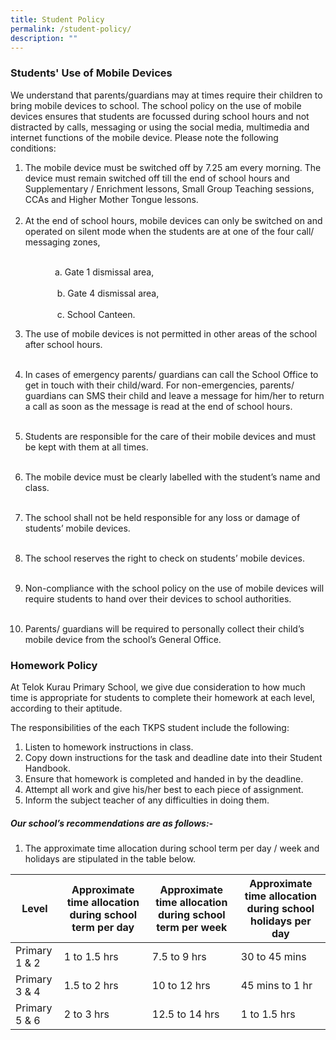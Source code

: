 ```yaml
---
title: Student Policy
permalink: /student-policy/
description: ""
---
```


### **Students' Use of Mobile Devices**

We understand that parents/guardians may at times require their children to bring mobile devices to school. The school policy on the use of mobile devices ensures that students are focussed during school hours and not distracted by calls, messaging or using the social media, multimedia and internet functions of the mobile device. Please note the following conditions:

1. The mobile device must be switched off by 7.25 am every morning. The device must remain switched off till the end of school hours and Supplementary / Enrichment lessons, Small Group Teaching sessions, CCAs and Higher Mother Tongue lessons.<br><br>
2. At the end of school hours, mobile devices can only be switched on and operated on silent mode when the students are at one of the four call/ messaging zones,<br><br>

&nbsp;&nbsp;&nbsp;&nbsp;&nbsp;&nbsp;&nbsp;&nbsp;&nbsp;&nbsp;&nbsp;&nbsp;&nbsp;&nbsp;&nbsp;&nbsp;&nbsp;&nbsp;a. Gate 1 dismissal area,<br><br>
&nbsp;&nbsp;&nbsp;&nbsp;&nbsp;&nbsp;&nbsp;&nbsp;&nbsp;&nbsp;&nbsp;&nbsp;&nbsp;&nbsp;&nbsp;&nbsp;&nbsp;&nbsp;
b. Gate 4 dismissal area,<br><br>
&nbsp;&nbsp;&nbsp;&nbsp;&nbsp;&nbsp;&nbsp;&nbsp;&nbsp;&nbsp;&nbsp;&nbsp;&nbsp;&nbsp;&nbsp;&nbsp;&nbsp;&nbsp;
c. School Canteen.

3. The use of mobile devices is not permitted in other areas of the school after school hours.<br><br>

4. In cases of emergency parents/ guardians can call the School Office to get in touch with their child/ward. For non-emergencies, parents/ guardians can SMS their child and leave a message for him/her to return a call as soon as the message is read at the end of school hours.<br><br>

5. Students are responsible for the care of their mobile devices and must be kept with them at all times.<br><br>

6. The mobile device must be clearly labelled with the student’s name and class.<br><br>

7. The school shall not be held responsible for any loss or damage of students’ mobile devices.<br><br>

8. The school reserves the right to check on students’ mobile devices.<br><br>

9. Non-compliance with the school policy on the use of mobile devices will require students to hand over their devices to school authorities. <br><br>

10. Parents/ guardians will be required to personally collect their child’s mobile device from the school’s General Office.

###  **Homework Policy**

At Telok Kurau Primary School, we give due consideration to how much time is appropriate for students to complete their homework at each level, according to their aptitude.

The responsibilities of the each TKPS student include the following:

1. Listen to homework instructions in class.
2. Copy down instructions for the task and deadline date into their Student Handbook.
3. Ensure that homework is completed and handed in by the deadline.
4. Attempt all work and give his/her best to each piece of assignment.
5. Inform the subject teacher of any difficulties in doing them.

##### **Our school’s recommendations are as follows:-**

1. The approximate time allocation during school term per day / week and holidays are stipulated in the table below.

| Level | Approximate time  allocation during school term per day | Approximate time  allocation during school term per week | Approximate time allocation during school  holidays per day |
|---|---|---|---|
|Primary 1 & 2|1 to 1.5 hrs|7.5 to 9 hrs|30 to 45 mins|
|Primary 3 & 4|1.5 to 2 hrs|10 to 12 hrs|45 mins to 1 hr|
|Primary 5 & 6|2 to 3 hrs|12.5 to 14 hrs| 1 to 1.5 hrs|